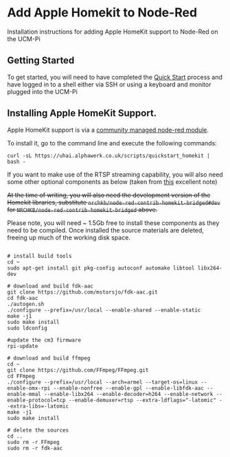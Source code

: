 # Add Apple Homekit to Node-Red
Installation instructions for adding Apple HomeKit support to Node-Red on the UCM-Pi

## Getting Started

To get started, you will need to have completed the [Quick Start](Quick%20Start.md) process and have logged in to a shell either via SSH or using a keyboard and monitor plugged into the UCM-Pi

## Installing Apple HomeKit Support.

Apple HomeKit support is via a [community managed node-red module](https://github.com/NRCHKB/node-red-contrib-homekit-bridged).

To install it, go to the command line and execute the following commands:

```
curl -sL https://uhai.alphawerk.co.uk/scripts/quickstart_homekit | bash -
```
 
If you want to make use of the RTSP streaming capability, you will also need some other optional components as below (taken from [this](https://github.com/KhaosT/homebridge-camera-ffmpeg/wiki/Raspberry-PI) excellent note)

~~At the time of writing, you will also need the development version of the Homekit libraries, substitute `nrchkb/node-red-contrib-homekit-bridged#dev` for `NRCHKB/node-red-contrib-homekit-bridged` above.~~

Please note, you will need ~ 1.5Gb free to install these components as they need to be compiled. Once installed the source materials are deleted, freeing up much of the working disk space.
```

# install build tools
cd ~
sudo apt-get install git pkg-config autoconf automake libtool libx264-dev

# download and build fdk-aac
git clone https://github.com/mstorsjo/fdk-aac.git
cd fdk-aac
./autogen.sh
./configure --prefix=/usr/local --enable-shared --enable-static
make -j1
sudo make install
sudo ldconfig

#update the cm3 firmware
rpi-update

# download and build ffmpeg
cd ~
git clone https://github.com/FFmpeg/FFmpeg.git
cd FFmpeg
./configure --prefix=/usr/local --arch=armel --target-os=linux --enable-omx-rpi --enable-nonfree --enable-gpl --enable-libfdk-aac --enable-mmal --enable-libx264 --enable-decoder=h264 --enable-network --enable-protocol=tcp --enable-demuxer=rtsp --extra-ldflags="-latomic" --extra-libs=-latomic
make -j1
sudo make install

# delete the sources
cd ..
sudo rm -r FFmpeg
sudo rm -r fdk-aac
```
 

